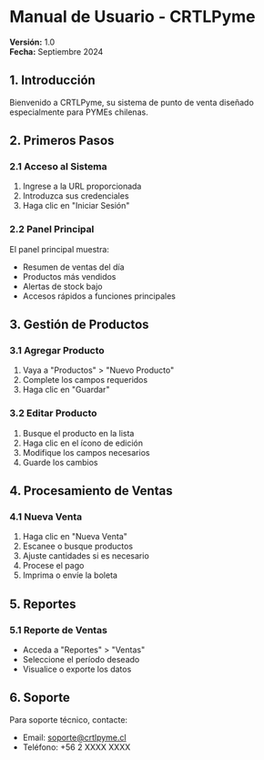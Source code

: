 # Manual de Usuario - CRTLPyme
**Versión:** 1.0  
**Fecha:** Septiembre 2024

## 1. Introducción
Bienvenido a CRTLPyme, su sistema de punto de venta diseñado especialmente para PYMEs chilenas.

## 2. Primeros Pasos
### 2.1 Acceso al Sistema
1. Ingrese a la URL proporcionada
2. Introduzca sus credenciales
3. Haga clic en "Iniciar Sesión"

### 2.2 Panel Principal
El panel principal muestra:
- Resumen de ventas del día
- Productos más vendidos
- Alertas de stock bajo
- Accesos rápidos a funciones principales

## 3. Gestión de Productos
### 3.1 Agregar Producto
1. Vaya a "Productos" > "Nuevo Producto"
2. Complete los campos requeridos
3. Haga clic en "Guardar"

### 3.2 Editar Producto
1. Busque el producto en la lista
2. Haga clic en el ícono de edición
3. Modifique los campos necesarios
4. Guarde los cambios

## 4. Procesamiento de Ventas
### 4.1 Nueva Venta
1. Haga clic en "Nueva Venta"
2. Escanee o busque productos
3. Ajuste cantidades si es necesario
4. Procese el pago
5. Imprima o envíe la boleta

## 5. Reportes
### 5.1 Reporte de Ventas
- Acceda a "Reportes" > "Ventas"
- Seleccione el período deseado
- Visualice o exporte los datos

## 6. Soporte
Para soporte técnico, contacte:
- Email: soporte@crtlpyme.cl
- Teléfono: +56 2 XXXX XXXX
